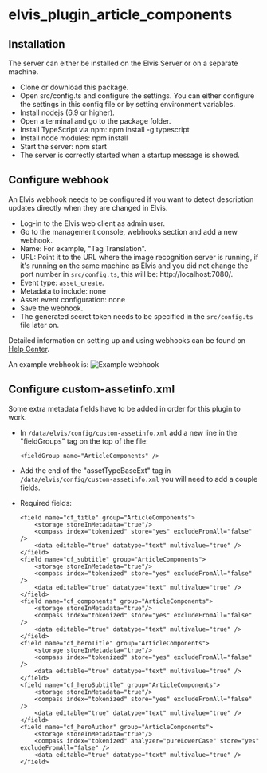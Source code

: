 # elvis_plugin_article_components

## Installation
The server can either be installed on the Elvis Server or on a separate machine.

* Clone or download this package.
* Open src/config.ts and configure the settings. You can either configure the settings in this config file or by setting environment variables.
* Install nodejs (6.9 or higher).
* Open a terminal and go to the package folder.
* Install TypeScript via npm: npm install -g typescript
* Install node modules: npm install
* Start the server: npm start
* The server is correctly started when a startup message is showed.

## Configure webhook
An Elvis webhook needs to be configured if you want to detect description updates directly when they are changed in Elvis. 

- Log-in to the Elvis web client as admin user.
- Go to the management console, webhooks section and add a new webhook.
- Name: For example, "Tag Translation".
- URL: Point it to the URL where the image recognition server is running, if it's running on the same machine as Elvis and you did not change the port number in `src/config.ts`, this will be: http://localhost:7080/.
- Event type: `asset_create`.
- Metadata to include: none
- Asset event configuration: none
- Save the webhook.
- The generated secret token needs to be specified in the `src/config.ts` file later on.

Detailed information on setting up and using webhooks can be found on [Help Center](https://helpcenter.woodwing.com/hc/en-us/articles/115001884346).

An example webhook is:
![Example webhook](https://media.discordapp.net/attachments/252530467478306816/695059316591296533/unknown.png)

## Configure custom-assetinfo.xml
Some extra metadata fields have to be added in order for this plugin to work.
- In `/data/elvis/config/custom-assetinfo.xml` add a new line in the "fieldGroups" tag on the top of the file:
  ```
  <fieldGroup name="ArticleComponents" />
  ```

- Add the end of the "assetTypeBaseExt" tag in `/data/elvis/config/custom-assetinfo.xml` you will need to add a couple fields.
- Required fields:
    ```
    <field name="cf_title" group="ArticleComponents">
        <storage storeInMetadata="true"/>
        <compass index="tokenized" store="yes" excludeFromAll="false" />
        <data editable="true" datatype="text" multivalue="true" />
    </field>
    <field name="cf_subtitle" group="ArticleComponents">
        <storage storeInMetadata="true"/>
        <compass index="tokenized" store="yes" excludeFromAll="false" />
        <data editable="true" datatype="text" multivalue="true" />
    </field>
    <field name="cf_components" group="ArticleComponents">
        <storage storeInMetadata="true"/>
        <compass index="tokenized" store="yes" excludeFromAll="false" />
        <data editable="true" datatype="text" multivalue="true" />
    </field>
    <field name="cf_heroTitle" group="ArticleComponents">
        <storage storeInMetadata="true"/>
        <compass index="tokenized" store="yes" excludeFromAll="false" />
        <data editable="true" datatype="text" multivalue="true" />
    </field>
    <field name="cf_heroSubtitle" group="ArticleComponents">
        <storage storeInMetadata="true"/>
        <compass index="tokenized" store="yes" excludeFromAll="false" />
        <data editable="true" datatype="text" multivalue="true" />
    </field>
    <field name="cf_heroAuthor" group="ArticleComponents">
        <storage storeInMetadata="true"/>
        <compass index="tokenized" analyzer="pureLowerCase" store="yes" excludeFromAll="false" />
        <data editable="true" datatype="text" multivalue="true" />
    </field>
    ```